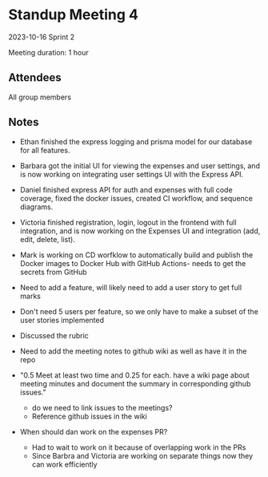 # Standup Meeting 4

2023-10-16
Sprint 2

Meeting duration: 1 hour

## Attendees

All group members

## Notes

- Ethan finished the express logging and prisma model for our database for all features.
- Barbara got the initial UI for viewing the expenses and user settings, and is now working on integrating user settings UI with the Express API.
- Daniel finished express API for auth and expenses with full code coverage, fixed the docker issues, created CI workflow, and sequence diagrams.
- Victoria finished registration, login, logout in the frontend with full integration, and is now working on the Expenses UI and integration (add, edit, delete, list).
- Mark is working on CD worfklow to automatically build and publish the Docker images to Docker Hub with GitHub Actions- needs to get the secrets from GitHub

- Need to add a feature, will likely need to add a user story to get full marks
- Don't need 5 users per feature, so we only have to make a subset of the user stories implemented

- Discussed the rubric

- Need to add the meeting notes to github wiki as well as have it in the repo

- "0.5 Meet at least two time and 0.25 for each. have a wiki page about meeting minutes and document the summary in corresponding github issues."
  - do we need to link issues to the meetings?
  - Reference github issues in the wiki

- When should dan work on the expenses PR?
  - Had to wait to work on it because of overlapping work in the PRs
  - Since Barbra and Victoria are working on separate things now they can work efficiently
